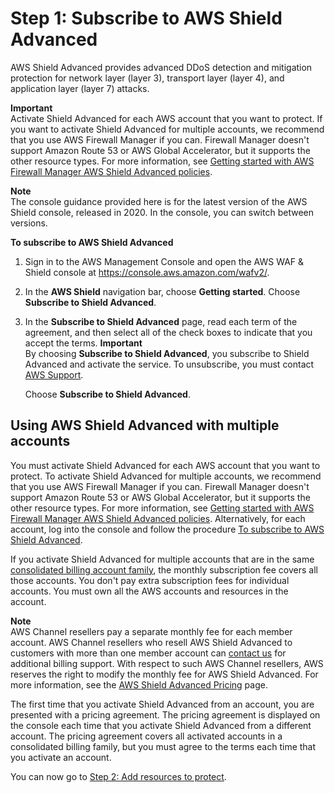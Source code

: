 # Step 1: Subscribe to AWS Shield Advanced<a name="enable-ddos-prem"></a>

AWS Shield Advanced provides advanced DDoS detection and mitigation protection for network layer \(layer 3\), transport layer \(layer 4\), and application layer \(layer 7\) attacks\.

**Important**  
Activate Shield Advanced for each AWS account that you want to protect\. If you want to activate Shield Advanced for multiple accounts, we recommend that you use AWS Firewall Manager if you can\. Firewall Manager doesn't support Amazon Route 53 or AWS Global Accelerator, but it supports the other resource types\. For more information, see [Getting started with AWS Firewall Manager AWS Shield Advanced policies](getting-started-fms-shield.md)\. 

**Note**  
The console guidance provided here is for the latest version of the AWS Shield console, released in 2020\. In the console, you can switch between versions\. <a name="enable-ddos-prem-procedure"></a>

**To subscribe to AWS Shield Advanced**

1. Sign in to the AWS Management Console and open the AWS WAF & Shield console at [https://console\.aws\.amazon\.com/wafv2/](https://console.aws.amazon.com/wafv2/)\. 

1. In the **AWS Shield** navigation bar, choose **Getting started**\. Choose **Subscribe to Shield Advanced**\. 

1. In the **Subscribe to Shield Advanced** page, read each term of the agreement, and then select all of the check boxes to indicate that you accept the terms\. 
**Important**  
By choosing **Subscribe to Shield Advanced**, you subscribe to Shield Advanced and activate the service\. To unsubscribe, you must contact [AWS Support](https://console.aws.amazon.com/support)\. 

   Choose **Subscribe to Shield Advanced**\.

## Using AWS Shield Advanced with multiple accounts<a name="enable-ddos-prem-multi-account-procedure"></a>

You must activate Shield Advanced for each AWS account that you want to protect\. To activate Shield Advanced for multiple accounts, we recommend that you use AWS Firewall Manager if you can\. Firewall Manager doesn't support Amazon Route 53 or AWS Global Accelerator, but it supports the other resource types\. For more information, see [Getting started with AWS Firewall Manager AWS Shield Advanced policies](getting-started-fms-shield.md)\. Alternatively, for each account, log into the console and follow the procedure [To subscribe to AWS Shield Advanced](#enable-ddos-prem-procedure)\. 

If you activate Shield Advanced for multiple accounts that are in the same [consolidated billing account family](http://docs.aws.amazon.com/awsaccountbilling/latest/aboutv2/consolidated-billing.html), the monthly subscription fee covers all those accounts\. You don't pay extra subscription fees for individual accounts\. You must own all the AWS accounts and resources in the account\. 

**Note**  
AWS Channel resellers pay a separate monthly fee for each member account\. AWS Channel resellers who resell AWS Shield Advanced to customers with more than one member account can [contact us](https://aws.amazon.com/contact-us/) for additional billing support\. With respect to such AWS Channel resellers, AWS reserves the right to modify the monthly fee for AWS Shield Advanced\. For more information, see the [AWS Shield Advanced Pricing](http://aws.amazon.com/shield/pricing/) page\. 

The first time that you activate Shield Advanced from an account, you are presented with a pricing agreement\. The pricing agreement is displayed on the console each time that you activate Shield Advanced from a different account\. The pricing agreement covers all activated accounts in a consolidated billing family, but you must agree to the terms each time that you activate an account\. 

You can now go to [Step 2: Add resources to protect](ddos-choose-resources.md)\. 
